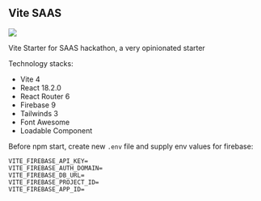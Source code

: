## Vite SAAS

<img src="http://i68.tinypic.com/1zvpvd4.png" />

Vite Starter for SAAS hackathon, a very opinionated starter

Technology stacks:

- Vite 4
- React 18.2.0
- React Router 6
- Firebase 9
- Tailwinds 3
- Font Awesome
- Loadable Component

Before npm start, create new `.env` file and supply env values for firebase:

```
VITE_FIREBASE_API_KEY=
VITE_FIREBASE_AUTH_DOMAIN=
VITE_FIREBASE_DB_URL=
VITE_FIREBASE_PROJECT_ID=
VITE_FIREBASE_APP_ID=
```

